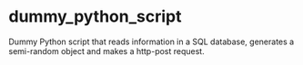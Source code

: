 # dummy_python_script
Dummy Python script that reads information in a SQL database, generates a semi-random object and makes a http-post request.

